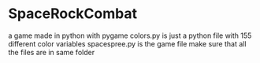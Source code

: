 # SpaceRockCombat
a game made in python with pygame
colors.py is just a python file with 155 different color variables
spacespree.py is the game file
make sure that all the files are in same folder
